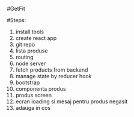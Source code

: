#GetFit

#Steps:

1. install tools
2. create react app
3. git repo
4. lista produse
5. routing
6. node server
7. fetch products from backend
8. manage state by reducer hook
9. bootstrap
10. componenta produs
11. produs screen
12. ecran loading si mesaj pentru produs negasit
13. adauga in cos
